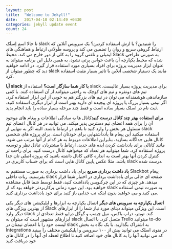 ```yaml
---
layout: post
title:  "Welcome to Jekyll!"
date:   2017-04-10 02:14:49 +0430
categories: jekyll update event
count: 24
---
```

<p>تا حالا اسم اِسلَک slack را شنیدین؟ یا ازش استفاده کردین؟ یک سرویس آنلاین که ارتباط گروهی سریع و روان را تضمین می کند
  و پروسه طولانی ارتباط و هماهنگی های ایمیلی و تلفنی گروه را به کلی از دور خارج می کند. محیط Slack به صورتی طراحی شده
  که محیط یکپارچه آن باعث حواس پرتی نشود، به همین دلیل این برنامه میتواند به عنوان ابزار مدیریت پروژه برای افراد بسیاری
  مورد استفاده قرار گیرد. در ادامه خواهید دید که چطور میتوان از slack مانند یک دستیار شخصی آنلاین با تاثیر بسیار مثبت
  استفاده کرد.</p>
<p><b>آیا slack با کار شما سازگار است؟</b> استفاده از slack برای مدیریت پروژه بسیار عالیست. تیم های دونفره و تیم های کوچک
  به راحتی میتوانند از آن استفاده کنند. با کمی سازماندهی هوشمندانه می توان در تیم های بزرگتر هم به خوبی از این ابزار
  استفاده کرد. اگر تیمی بسیار بزرگ یا پروژه ای پیچیده ای دارید بهتر است از ابزار دیگری استفاده کنید. ثبت نام در اسلک
  بسیار ساده است و فقط چند مرحله بسیار ساده را باید انجام بدید.</p>
<p><b>برای استفاده بهتر چند کانال درست کنید</b>کانال ها به سادگی اطلاعات و پیغام های موجود آن را برای همه اعضای تیم دسترس
  پذیر میکند. می توانید در هر کانال اعضای تیم مسئول هر بخش را وارد کنید تا باهم در ارتباط باشند. البته اگر به تنهایی
  از slack استفاده میکنید این پیغام ها یادداشتهایی برای خودتان است. برای پروژه های شخصی کانال هایی جداگانه بسازید، بنابراین
  اطلاعات مربوط به هر کدام از آنها مرتب می شود. مانند کانالی برای یادداشت کردن ایده های جدید، ارتباط با مشتریان، تبادل
  نظر و توسعه پروژه استفاده کرد. شما میتوانید هر تعداد که میخواهید کانال درست کنید. برای راحت تر کنترل کردن آنها بهتر
  است به اندازه کافی کانال داشته باشید که پروژه اصلی تان جدا باشد. مثلا عکس پایین کانال هایی است که برای حساب کاربری
  در slack درست شده.</p>
<p><b>یاد داشت برداری سریع</b> برای یاد داشت برداری به صورت مستقیم به Slackbot پیغام بفرستید. ربات داخلی slack صفحه ای
  خالی برای یادداشت برداری در اختیار شما قرار میدهد. هر چیزی که در این چرکنویس یادداشت کنید، فقط توسط شما قابل مشاهده
  خواهید بود. این مورد زمانی پرکاربردتر خواهد بود که از slack به صورت تیمی استفاده می کنید و می خواهید بدون اینکه تب
  جدایی باز کنید برای خود یادداشت برداری کنید.</p>
<p><b>اتصال یکپارچه به سرویس های دیگر</b> اتصال یکپارچه به ابزارها و اپلیکیشن های دیگر یکی از بهترین ویژگی های Slack است.
  این ویژگی میتواند دیتای مورد نیاز شما را از ابزارهای دیگر وارد slack کند. تویتر، دراپ باکس، میل چیمپ و گوگل درایو فقط
  تعدادی از ابزارهای مشهور است که میتوان به slack متصل کرد. با اتصال Trello میتوانید to-do لیست خود را با اعضای تیمتان
  در slack به اشتراک بگذارید. با یک نگاه به بخش Integrations در منوی اسلک می توانید بیش از ۱۰۰ سرویس و اپلیکیشن مختلف
  را ببینید که می توانید آنها را به کانال های خود اضافه کنید تا اطلاع لحظه ای آنها را در کانال های خود دریافت کنید</p>